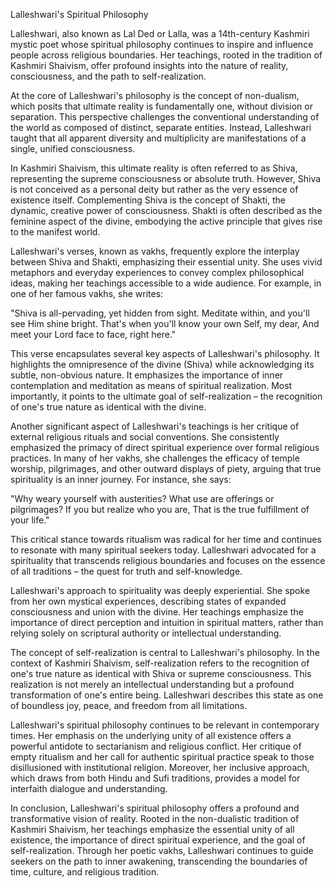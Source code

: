 Lalleshwari's Spiritual Philosophy

Lalleshwari, also known as Lal Ded or Lalla, was a 14th-century Kashmiri mystic poet whose spiritual philosophy continues to inspire and influence people across religious boundaries. Her teachings, rooted in the tradition of Kashmiri Shaivism, offer profound insights into the nature of reality, consciousness, and the path to self-realization.

At the core of Lalleshwari's philosophy is the concept of non-dualism, which posits that ultimate reality is fundamentally one, without division or separation. This perspective challenges the conventional understanding of the world as composed of distinct, separate entities. Instead, Lalleshwari taught that all apparent diversity and multiplicity are manifestations of a single, unified consciousness.

In Kashmiri Shaivism, this ultimate reality is often referred to as Shiva, representing the supreme consciousness or absolute truth. However, Shiva is not conceived as a personal deity but rather as the very essence of existence itself. Complementing Shiva is the concept of Shakti, the dynamic, creative power of consciousness. Shakti is often described as the feminine aspect of the divine, embodying the active principle that gives rise to the manifest world.

Lalleshwari's verses, known as vakhs, frequently explore the interplay between Shiva and Shakti, emphasizing their essential unity. She uses vivid metaphors and everyday experiences to convey complex philosophical ideas, making her teachings accessible to a wide audience. For example, in one of her famous vakhs, she writes:

"Shiva is all-pervading, yet hidden from sight.
Meditate within, and you'll see Him shine bright.
That's when you'll know your own Self, my dear,
And meet your Lord face to face, right here."

This verse encapsulates several key aspects of Lalleshwari's philosophy. It highlights the omnipresence of the divine (Shiva) while acknowledging its subtle, non-obvious nature. It emphasizes the importance of inner contemplation and meditation as means of spiritual realization. Most importantly, it points to the ultimate goal of self-realization – the recognition of one's true nature as identical with the divine.

Another significant aspect of Lalleshwari's teachings is her critique of external religious rituals and social conventions. She consistently emphasized the primacy of direct spiritual experience over formal religious practices. In many of her vakhs, she challenges the efficacy of temple worship, pilgrimages, and other outward displays of piety, arguing that true spirituality is an inner journey. For instance, she says:

"Why weary yourself with austerities?
What use are offerings or pilgrimages?
If you but realize who you are,
That is the true fulfillment of your life."

This critical stance towards ritualism was radical for her time and continues to resonate with many spiritual seekers today. Lalleshwari advocated for a spirituality that transcends religious boundaries and focuses on the essence of all traditions – the quest for truth and self-knowledge.

Lalleshwari's approach to spirituality was deeply experiential. She spoke from her own mystical experiences, describing states of expanded consciousness and union with the divine. Her teachings emphasize the importance of direct perception and intuition in spiritual matters, rather than relying solely on scriptural authority or intellectual understanding.

The concept of self-realization is central to Lalleshwari's philosophy. In the context of Kashmiri Shaivism, self-realization refers to the recognition of one's true nature as identical with Shiva or supreme consciousness. This realization is not merely an intellectual understanding but a profound transformation of one's entire being. Lalleshwari describes this state as one of boundless joy, peace, and freedom from all limitations.

Lalleshwari's spiritual philosophy continues to be relevant in contemporary times. Her emphasis on the underlying unity of all existence offers a powerful antidote to sectarianism and religious conflict. Her critique of empty ritualism and her call for authentic spiritual practice speak to those disillusioned with institutional religion. Moreover, her inclusive approach, which draws from both Hindu and Sufi traditions, provides a model for interfaith dialogue and understanding.

In conclusion, Lalleshwari's spiritual philosophy offers a profound and transformative vision of reality. Rooted in the non-dualistic tradition of Kashmiri Shaivism, her teachings emphasize the essential unity of all existence, the importance of direct spiritual experience, and the goal of self-realization. Through her poetic vakhs, Lalleshwari continues to guide seekers on the path to inner awakening, transcending the boundaries of time, culture, and religious tradition.